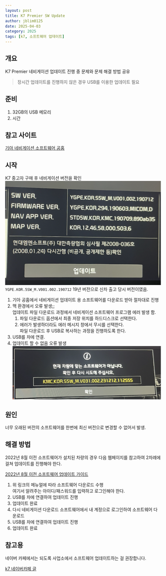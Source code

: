 ```yaml
---
layout: post
title: K7 Premier SW Update
author: jblim0125
date: 2025-04-03
category: 2025
tags: [k7, 소프트웨어 업데이트]
---
```


## 개요

K7 Premier 네비게이션 업데이트 진행 중 문제와 문제 해결 방법 공유

> 장시간 업데이트를 진행하지 않은 경우 USB를 이용한 업데이트 필요

## 준비

1. 32GB의 USB 메모리
2. 시간

## 참고 사이트

[기아 네비게이션 소프트웨어 공홈](https://update.kia.com/KR/KO/home)

## 시작

K7 중고자 구매 후 네비게이션 버전을 확인
![alt text](/assets/images/k7/image.png)
`YGPE.KOR.5SW_M.V001.002.190712` 19년 버전으로 신차 출고 당시 버전이였음.

1. 기아 공홈에서 네비게이션 업데이트 용 소프트웨어를 다운로드 받아 절차대로 진행  
2. 맥 환경에서 오류 발생;;  
    업데이트 파일 다운로드 과정에서 네비게이션 소프트웨어 프로그램 에러 발생 함.
    1) 파일 다운로드 옵션에서 최종 저장 위치를 하드디스크로 선택한다.  
    2) 에러가 발생하더라도 에러 메시지 창에서 무시를 선택한다.  
    파일 다운로드 후 USB로 복사하는 과정을 진행하도록 한다.  
3. USB를 차에 연결.
4. 업데이트 할 수 없음 오류 발생
![alt text](/assets/images/k7/image-1.png)

## 원인

너무 오래된 버전의 소프트웨어를 한번에 최신 버전으로 변경할 수 없어서 발생.

## 해결 방법

2022년 8월 이전 소프트웨어가 설치된 차량의 경우 다음 웹페이지를 참고하여 2차례에 걸쳐 업데이트를 진행해야 한다.

[2022년 8월 이전 소프트웨어 업데이트 가이드](https://update.kia.com/KR/KO/updateNoticeView/Y2upJo)

1. 위 링크의 메뉴얼에 따라 소프트웨어 다운로드 수행  
    여기서 알려주는 아이디/패스워드를 입력하고 로그인해야 한다.  
2. USB를 차에 연결하여 업데이트 진행  
3. 업데이트 완료  
4. 다시 네비게이션 다운로드 소프트웨어에서 내 계정으로 로그인하여 소프트웨어 다운로드
5. USB를 차에 연결하여 업데이트 진행  
6. 업데이트 완료

## 참고용

네이버 카페에서는 되도록 사업소에서 소프트웨어 업데이트하는 걸 권장합니다.  

[k7 네이버카페 글](https://cafe.naver.com/stars0/2641927?art=ZXh0ZXJuYWwtc2VydmljZS1uYXZlci1zZWFyY2gtY2FmZS1wcg.eyJhbGciOiJIUzI1NiIsInR5cCI6IkpXVCJ9.eyJjYWZlVHlwZSI6IkNBRkVfVVJMIiwiY2FmZVVybCI6InN0YXJzMCIsImFydGljbGVJZCI6MjY0MTkyNywiaXNzdWVkQXQiOjE3NDM0MTI3NjczNDN9.0GaKwKqRgQbu8izJmEquoBnHoADNxPE9ob0PGcxL2Bs)
